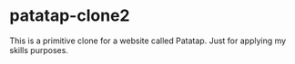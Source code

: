 # patatap-clone2
This is a primitive clone for a website called Patatap. Just for applying my skills purposes.
